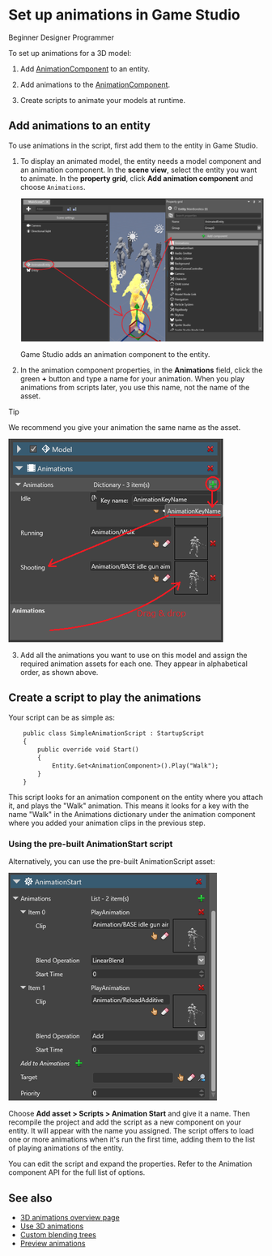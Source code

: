 # Set up animations in Game Studio
<span class="label label-doc-level">Beginner</span>
<span class="label label-doc-audience">Designer</span>
<span class="label label-doc-audience">Programmer</span>

To set up animations for a 3D model:

1. Add [AnimationComponent](xref:SiliconStudio.Xenko.Animations.AnimationComponent) to an entity.

2. Add animations to the [AnimationComponent](xref:SiliconStudio.Xenko.Animations.AnimationComponent).

3. Create scripts to animate your models at runtime.

## Add animations to an entity

To use animations in the script, first add them to the entity in Game Studio.

1. To display an animated model, the entity needs a model component and an animation component. In the **scene view**, select the entity you want to animate. In the **property grid**, click **Add animation component** and choose `Animations`.

    ![Select an entity](media/animations-setup1.png)

    Game Studio adds an animation component to the entity.

2. In the animation component properties, in the **Animations** field, click the green **+** button and type a name for your animation. When you play animations from scripts later, you use this name, not the name of the asset.

>[!TIP]
>We recommend you give your animation the same name as the asset.

![Select an entity](media/animations-setup2.png)
    
3. Add all the animations you want to use on this model and assign the required animation assets for each one. They appear in alphabetical order, as shown above.

## Create a script to play the animations

Your script can be as simple as:

```
    public class SimpleAnimationScript : StartupScript
    {
        public override void Start()
        {
            Entity.Get<AnimationComponent>().Play("Walk");
        }
    }
```

This script looks for an animation component on the entity where you attach it, and plays the "Walk" animation. This means it looks for a key with the name "Walk" in the Animations dictionary under the animation component where you added your animation clips in the previous step.

### Using the pre-built AnimationStart script

Alternatively, you can use the pre-built AnimationScript asset:

![Select an entity](media/animations-setup3.png)

Choose **Add asset > Scripts > Animation Start** and give it a name. Then recompile the project and add the script as a new component on your entity. It will appear with the name you assigned. The script offers to load one or more animations when it's run the first time, adding them to the list of playing animations of the entity.

You can edit the script and expand the properties. Refer to the Animation component API for the full list of options.

## See also
* [3D animations overview page](animation.md)
* [Use 3D animations](use-animations.md)
* [Custom blending trees](custom-blending-trees.md)
* [Preview animations](preview-animations.md)
